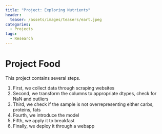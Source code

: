 ```yaml
---
title: "Project: Exploring Nutrients"
header:
  teaser: /assets/images/teasers/eart.jpeg
categories:
  - Projects
tags:
  - Research
---
```


# Project Food
This project contains several steps.

1. First, we collect data through scraping websites
2. Second, we transform the columns to appropriate dtypes, check for NaN and outliers
3. Third, we check if the sample is not overrepresenting either carbs, proteins, fats
4. Fourth, we introduce the model
5. Fifth, we apply it to breakfast
6. Finally, we deploy it through a webapp
